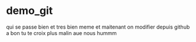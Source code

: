 # demo_git
qui se passe bien et tres bien meme
et maitenant on modifier depuis github 
a bon tu te croix plus malin aue nous hummm
